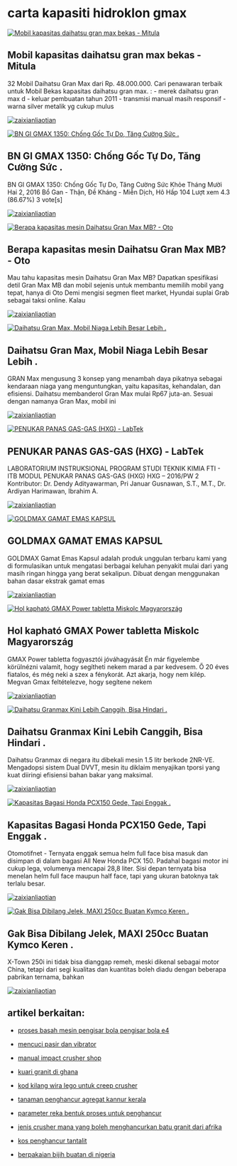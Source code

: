 # carta kapasiti hidroklon gmax
<a href="https://mnn.zoosnet.net/LR/Chatpre.aspx?id=MNN94995150&p=https://topgrinding.com/" target="_blank">![Mobil kapasitas daihatsu gran max bekas - Mitula](https://github.com/technlg/images/blob/main/12.jpg)</a>
## Mobil kapasitas daihatsu gran max bekas - Mitula
32 Mobil Daihatsu Gran Max dari Rp. 48.000.000. Cari penawaran terbaik untuk Mobil Bekas kapasitas daihatsu gran max. : - merek daihatsu gran max d - keluar pembuatan tahun 2011 - transmisi manual masih responsif - warna silver metalik yg cukup mulus
<a href="https://mnn.zoosnet.net/LR/Chatpre.aspx?id=MNN94995150&p=https://topgrinding.com/" target="_blank"><img src="https://github.com/technlg/images/raw/main/chat11.jpg" alt="zaixianliaotian"/></a><a href="//whatsapp.shibangsoft.com/WhatsApp.php" ><img src="https://github.com/technlg/images/raw/main/chat11.png" alt=""></a>
<a href="https://mnn.zoosnet.net/LR/Chatpre.aspx?id=MNN94995150&p=https://topgrinding.com/" target="_blank">![BN GI GMAX 1350: Chống Gốc Tự Do, Tăng Cường Sức .](https://github.com/technlg/images/blob/main/39.jpg)</a>
## BN GI GMAX 1350: Chống Gốc Tự Do, Tăng Cường Sức .
BN GI GMAX 1350: Chống Gốc Tự Do, Tăng Cường Sức Khỏe Tháng Mười Hai 2, 2016 Bổ Gan - Thận, Đề Kháng - Miễn Dịch, Hô Hấp 104 Lượt xem 4.3 (86.67%) 3 vote[s]
<a href="https://mnn.zoosnet.net/LR/Chatpre.aspx?id=MNN94995150&p=https://topgrinding.com/" target="_blank"><img src="https://github.com/technlg/images/raw/main/chat11.jpg" alt="zaixianliaotian"/></a><a href="//whatsapp.shibangsoft.com/WhatsApp.php" ><img src="https://github.com/technlg/images/raw/main/chat11.png" alt=""></a>
<a href="https://mnn.zoosnet.net/LR/Chatpre.aspx?id=MNN94995150&p=https://topgrinding.com/" target="_blank">![Berapa kapasitas mesin Daihatsu Gran Max MB? - Oto](https://github.com/technlg/images/blob/main/47.jpg)</a>
## Berapa kapasitas mesin Daihatsu Gran Max MB? - Oto
Mau tahu kapasitas mesin Daihatsu Gran Max MB? Dapatkan spesifikasi detil Gran Max MB dan mobil sejenis untuk membantu memilih mobil yang tepat, hanya di Oto Demi mengisi segmen fleet market, Hyundai suplai Grab sebagai taksi online. Kalau
<a href="https://mnn.zoosnet.net/LR/Chatpre.aspx?id=MNN94995150&p=https://topgrinding.com/" target="_blank"><img src="https://github.com/technlg/images/raw/main/chat11.jpg" alt="zaixianliaotian"/></a><a href="//whatsapp.shibangsoft.com/WhatsApp.php" ><img src="https://github.com/technlg/images/raw/main/chat11.png" alt=""></a>
<a href="https://mnn.zoosnet.net/LR/Chatpre.aspx?id=MNN94995150&p=https://topgrinding.com/" target="_blank">![Daihatsu Gran Max, Mobil Niaga Lebih Besar Lebih .](https://github.com/technlg/images/blob/main/65.jpg)</a>
## Daihatsu Gran Max, Mobil Niaga Lebih Besar Lebih .
GRAN Max mengusung 3 konsep yang menambah daya pikatnya sebagai kendaraan niaga yang menguntungkan, yaitu kapasitas, kehandalan, dan efisiensi. Daihatsu membanderol Gran Max mulai Rp67 juta-an. Sesuai dengan namanya Gran Max, mobil ini 
<a href="https://mnn.zoosnet.net/LR/Chatpre.aspx?id=MNN94995150&p=https://topgrinding.com/" target="_blank"><img src="https://github.com/technlg/images/raw/main/chat11.jpg" alt="zaixianliaotian"/></a><a href="//whatsapp.shibangsoft.com/WhatsApp.php" ><img src="https://github.com/technlg/images/raw/main/chat11.png" alt=""></a>
<a href="https://mnn.zoosnet.net/LR/Chatpre.aspx?id=MNN94995150&p=https://topgrinding.com/" target="_blank">![PENUKAR PANAS GAS-GAS (HXG) - LabTek](https://github.com/technlg/images/blob/main/7.jpg)</a>
## PENUKAR PANAS GAS-GAS (HXG) - LabTek
LABORATORIUM INSTRUKSIONAL PROGRAM STUDI TEKNIK KIMIA FTI - ITB MODUL PENUKAR PANAS GAS-GAS (HXG) HXG – 2016/PW 2 Kontributor: Dr. Dendy Adityawarman, Pri Januar Gusnawan, S.T., M.T., Dr. Ardiyan Harimawan, Ibrahim A.
<a href="https://mnn.zoosnet.net/LR/Chatpre.aspx?id=MNN94995150&p=https://topgrinding.com/" target="_blank"><img src="https://github.com/technlg/images/raw/main/chat11.jpg" alt="zaixianliaotian"/></a><a href="//whatsapp.shibangsoft.com/WhatsApp.php" ><img src="https://github.com/technlg/images/raw/main/chat11.png" alt=""></a>
<a href="https://mnn.zoosnet.net/LR/Chatpre.aspx?id=MNN94995150&p=https://topgrinding.com/" target="_blank">![GOLDMAX GAMAT EMAS KAPSUL](https://github.com/technlg/images/blob/main/54.jpg)</a>
## GOLDMAX GAMAT EMAS KAPSUL
GOLDMAX Gamat Emas Kapsul adalah produk unggulan terbaru kami yang di formulasikan untuk mengatasi berbagai keluhan penyakit mulai dari yang masih ringan hingga yang berat sekalipun. Dibuat dengan menggunakan bahan dasar ekstrak gamat emas 
<a href="https://mnn.zoosnet.net/LR/Chatpre.aspx?id=MNN94995150&p=https://topgrinding.com/" target="_blank"><img src="https://github.com/technlg/images/raw/main/chat11.jpg" alt="zaixianliaotian"/></a><a href="//whatsapp.shibangsoft.com/WhatsApp.php" ><img src="https://github.com/technlg/images/raw/main/chat11.png" alt=""></a>
<a href="https://mnn.zoosnet.net/LR/Chatpre.aspx?id=MNN94995150&p=https://topgrinding.com/" target="_blank">![Hol kapható GMAX Power tabletta Miskolc Magyarország](https://github.com/technlg/images/blob/main/28.jpg)</a>
## Hol kapható GMAX Power tabletta Miskolc Magyarország
GMAX Power tabletta fogyasztói jóváhagyását Én már figyelembe körülnézni valamit, hogy segítheti nekem marad a par kedvesem. Ő 20 éves fiatalos, és még neki a szex a fénykorát. Azt akarja, hogy nem kilép. Megvan Gmax feltételezve, hogy segítene nekem 
<a href="https://mnn.zoosnet.net/LR/Chatpre.aspx?id=MNN94995150&p=https://topgrinding.com/" target="_blank"><img src="https://github.com/technlg/images/raw/main/chat11.jpg" alt="zaixianliaotian"/></a><a href="//whatsapp.shibangsoft.com/WhatsApp.php" ><img src="https://github.com/technlg/images/raw/main/chat11.png" alt=""></a>
<a href="https://mnn.zoosnet.net/LR/Chatpre.aspx?id=MNN94995150&p=https://topgrinding.com/" target="_blank">![Daihatsu Granmax Kini Lebih Canggih, Bisa Hindari .](https://github.com/technlg/images/blob/main/39.jpg)</a>
## Daihatsu Granmax Kini Lebih Canggih, Bisa Hindari .
Daihatsu Granmax di negara itu dibekali mesin 1.5 litr berkode 2NR-VE. Mengadopsi sistem Dual DVVT, mesin itu diklaim menyajikan tporsi yang kuat diiringi efisiensi bahan bakar yang maksimal. 
<a href="https://mnn.zoosnet.net/LR/Chatpre.aspx?id=MNN94995150&p=https://topgrinding.com/" target="_blank"><img src="https://github.com/technlg/images/raw/main/chat11.jpg" alt="zaixianliaotian"/></a><a href="//whatsapp.shibangsoft.com/WhatsApp.php" ><img src="https://github.com/technlg/images/raw/main/chat11.png" alt=""></a>
<a href="https://mnn.zoosnet.net/LR/Chatpre.aspx?id=MNN94995150&p=https://topgrinding.com/" target="_blank">![Kapasitas Bagasi Honda PCX150 Gede, Tapi Enggak .](https://github.com/technlg/images/blob/main/26.jpg)</a>
## Kapasitas Bagasi Honda PCX150 Gede, Tapi Enggak .
Otomotifnet - Ternyata enggak semua helm full face bisa masuk dan disimpan di dalam bagasi All New Honda PCX 150. Padahal bagasi motor ini cukup lega, volumenya mencapai 28,8 liter. Sisi depan ternyata bisa menelan helm full face maupun half face, tapi yang ukuran batoknya tak terlalu besar. 
<a href="https://mnn.zoosnet.net/LR/Chatpre.aspx?id=MNN94995150&p=https://topgrinding.com/" target="_blank"><img src="https://github.com/technlg/images/raw/main/chat11.jpg" alt="zaixianliaotian"/></a><a href="//whatsapp.shibangsoft.com/WhatsApp.php" ><img src="https://github.com/technlg/images/raw/main/chat11.png" alt=""></a>
<a href="https://mnn.zoosnet.net/LR/Chatpre.aspx?id=MNN94995150&p=https://topgrinding.com/" target="_blank">![Gak Bisa Dibilang Jelek, MAXI 250cc Buatan Kymco Keren .](https://github.com/technlg/images/blob/main/52.jpg)</a>
## Gak Bisa Dibilang Jelek, MAXI 250cc Buatan Kymco Keren .
X-Town 250i ini tidak bisa dianggap remeh, meski dikenal sebagai motor China, tetapi dari segi kualitas dan kuantitas boleh diadu dengan beberapa pabrikan ternama, bahkan
<a href="https://mnn.zoosnet.net/LR/Chatpre.aspx?id=MNN94995150&p=https://topgrinding.com/" target="_blank"><img src="https://github.com/technlg/images/raw/main/chat11.jpg" alt="zaixianliaotian"/></a><a href="//whatsapp.shibangsoft.com/WhatsApp.php" ><img src="https://github.com/technlg/images/raw/main/chat11.png" alt=""></a>
## artikel berkaitan:
* [proses basah mesin pengisar bola pengisar bola e4](proses%20basah%20mesin%20pengisar%20bola%20pengisar%20bola%20e4.md)
* [mencuci pasir dan vibrator](mencuci%20pasir%20dan%20vibrator.md)
* [manual impact crusher shop](manual%20impact%20crusher%20shop.md)
* [kuari granit di ghana](kuari%20granit%20di%20ghana.md)
* [kod kilang wira lego untuk creep crusher](kod%20kilang%20wira%20lego%20untuk%20creep%20crusher.md)
* [tanaman penghancur agregat kannur kerala](tanaman%20penghancur%20agregat%20kannur%20kerala.md)
* [parameter reka bentuk proses untuk penghancur](parameter%20reka%20bentuk%20proses%20untuk%20penghancur.md)
* [jenis crusher mana yang boleh menghancurkan batu granit dari afrika](jenis%20crusher%20mana%20yang%20boleh%20menghancurkan%20batu%20granit%20dari%20afrika.md)
* [kos penghancur tantalit](kos%20penghancur%20tantalit.md)
* [berpakaian bijih buatan di nigeria](berpakaian%20bijih%20buatan%20di%20nigeria.md)
